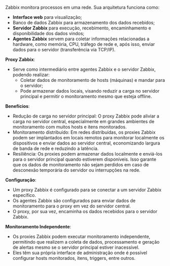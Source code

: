 Zabbix monitora processos em uma rede. Sua arquitetura funciona como:

- **Interface web** para visualização;
- Banco de dados Zabbix para armazenamento dos dados recebidos;
- **Servidor Zabbix** para execução, recebimento, encaminhamento e disponibilidade dos dados vindos;
- **Agentes Zabbix** servem para coletar informações relacionadas a hardware, como memória, CPU, tráfego de rede e, após isso, enviar dados para o servidor (transferência via TCP/IP).

**Proxy Zabbix**:
  - Serve como intermediário entre agentes Zabbix e o servidor Zabbix, podendo realizar:
    - Coletar dados de monitoramento de hosts (máquinas) e mandar para o servidor;
    - Pode armazenar dados locais, visando reduzir a carga no servidor principal e permitir o monitoramento mesmo que esteja offline.

**Benefícios**:
- Redução de carga no servidor principal: O proxy Zabbix pode aliviar a carga no servidor central, especialmente em grandes ambientes de monitoramento com muitos hosts e itens monitorados.
- Monitoramento distribuído: Em redes distribuídas, os proxies Zabbix podem ser implantados em locais remotos para monitorar localmente os dispositivos e enviar dados ao servidor central, economizando largura de banda de rede e reduzindo a latência.
- Resiliência: Os proxies podem armazenar dados localmente e enviá-los para o servidor principal quando estiverem disponíveis. Isso garante que os dados de monitoramento não sejam perdidos em caso de desconexão temporária do servidor ou interrupções na rede.

**Configuração**:
- Um proxy Zabbix é configurado para se conectar a um servidor Zabbix específico.
- Os agentes Zabbix são configurados para enviar dados de monitoramento para o proxy em vez do servidor central.
- O proxy, por sua vez, encaminha os dados recebidos para o servidor Zabbix.

**Monitoramento Independente**:
- Os proxies Zabbix podem executar monitoramento independente, permitindo que realizem a coleta de dados, processamento e geração de alertas mesmo se o servidor principal estiver inacessível.
- Eles têm sua própria interface de administração onde é possível configurar hosts monitorados, itens, triggers, entre outros.

